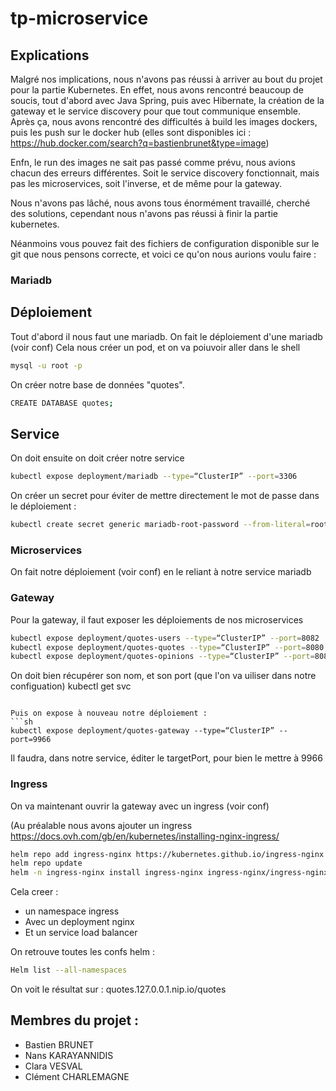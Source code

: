 # tp-microservice

## Explications
Malgré nos implications, nous n'avons pas réussi à arriver au bout du projet pour la partie Kubernetes. 
En effet, nous avons rencontré beaucoup de soucis, tout d'abord avec Java Spring, puis avec Hibernate, la création de la gateway et le service discovery pour que tout communique ensemble. 
Après ça, nous avons rencontré des difficultés à build les images dockers, puis les push sur le docker hub (elles sont disponibles ici : https://hub.docker.com/search?q=bastienbrunet&type=image) 

Enfn, le run des images ne sait pas passé comme prévu, nous avions chacun des erreurs différentes. Soit le service discovery fonctionnait, mais pas les microservices, soit l'inverse, et de même pour la gateway.

Nous n'avons pas lâché, nous avons tous énormément travaillé, cherché des solutions, cependant nous n'avons pas réussi à finir la partie kubernetes.

Néanmoins vous pouvez fait des fichiers de configuration disponible sur le git que nous pensons correcte, et voici ce qu'on nous aurions voulu faire :
### Mariadb
## Déploiement
Tout d'abord il nous faut une mariadb.
On fait le déploiement d'une mariadb (voir conf)
Cela nous créer un pod, et on va poiuvoir aller dans le shell
```sh
mysql -u root -p
```
On créer notre base de données "quotes". 
```sh
CREATE DATABASE quotes;
```
## Service
On doit ensuite on doit créer notre service
```sh
kubectl expose deployment/mariadb --type=“ClusterIP” --port=3306
```
On créer un secret pour éviter de mettre directement le mot de passe dans le déploiement : 
```sh
kubectl create secret generic mariadb-root-password --from-literal=root-password=password
```

### Microservices 
On fait notre déploiement (voir conf) en le reliant à notre service mariadb


### Gateway
Pour la gateway, il faut exposer les déploiements de nos microservices
```sh
kubectl expose deployment/quotes-users --type=“ClusterIP” --port=8082
kubectl expose deployment/quotes-quotes --type=“ClusterIP” --port=8080
kubectl expose deployment/quotes-opinions --type=“ClusterIP” --port=8081
```

On doit bien récupérer son nom, et son port (que l'on va uiliser dans notre configuation)
kubectl  get svc
```

Puis on expose à nouveau notre déploiement : 
```sh
kubectl expose deployment/quotes-gateway --type=“ClusterIP” --port=9966
```

Il faudra, dans notre service, éditer le targetPort, pour bien le mettre à 9966

### Ingress 
On va maintenant ouvrir la gateway avec un ingress (voir conf)

(Au préalable nous avons ajouter un ingress
https://docs.ovh.com/gb/en/kubernetes/installing-nginx-ingress/

```sh
helm repo add ingress-nginx https://kubernetes.github.io/ingress-nginx
helm repo update
helm -n ingress-nginx install ingress-nginx ingress-nginx/ingress-nginx --create-namespace
```

Cela creer :
-	un namespace ingress 
-	Avec un deployment nginx 
-	Et un service load balancer

On retrouve toutes les confs helm :
```sh
Helm list --all-namespaces
```

On voit le résultat sur : quotes.127.0.0.1.nip.io/quotes

## Membres du projet :
  - Bastien BRUNET
  - Nans KARAYANNIDIS
  - Clara VESVAL
  - Clément CHARLEMAGNE
